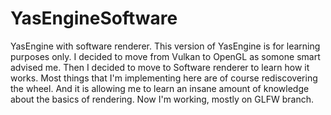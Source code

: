 # YasEngineSoftware
YasEngine with software renderer.
This version of YasEngine is for learning purposes only.
I decided to move from Vulkan to OpenGL as somone smart advised me.
Then I decided to move to Software renderer to learn how it works.
Most things that I'm implementing here are of course rediscovering the wheel.
And it is allowing me to learn an insane amount of knowledge about the basics of rendering.
Now I'm working, mostly on GLFW branch.
